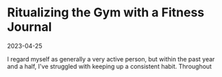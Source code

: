 # Ritualizing the Gym with a Fitness Journal

2023-04-25

I regard myself as generally a very active person, but within the past year and a half, I've struggled with keeping up a consistent habit. Throughout 